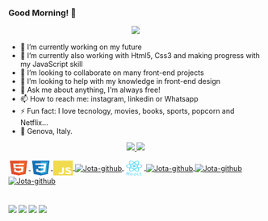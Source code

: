### Good Morning! 👋

<!-- markdownlint-disable MD033 MD041 -->
<!-- <p align="center">
  <h3 align="center">⌨️ Readme Typing SVG</h3>
</p> -->

<p align="center">
  <img src="https://readme-typing-svg.demolab.com/?lines=Hi+there!+How are you doing?;+I+am+Joao+Paulo+Dagostin!;Welcome+to+my+Profile!&font=Fira%20Code&center=true&width=380&height=50&duration=4000&pause=1000">
</p>



- 🔭 I’m currently working on my future
- 🌱 I’m currently also working with Html5, Css3 and making progress with my JavaScript skill
- 👯 I’m looking to collaborate on many front-end projects
- 🤔 I’m looking to help with my knowledge in front-end design
- 💬 Ask me about anything, I'm always free!
- 📫 How to reach me: instagram, linkedin or Whatsapp
- ⚡ Fun fact: I love tecnology, movies, books, sports, popcorn and Netflix...
- 📍 Genova, Italy.


<div align="center">
  <a href="https://github.com/jotadagostin">
  <img height="150em" src="https://github-readme-stats.vercel.app/api?username=jotadagostin&show_icons=true&theme=dark&include_all_commits=true&count_private=true"/>
  <img height="150em" src="https://github-readme-stats.vercel.app/api/top-langs/?username=jotadagostin&layout=compact&langs_count=7&theme=dark"/>
</div>

<div style="display: inline_block"><br>
    <img align="center" alt="Jota-HTML" height="30" width="40" src="https://raw.githubusercontent.com/devicons/devicon/master/icons/html5/html5-original.svg">
    <img align="center" alt="Jota-CSS" height="30" width="40" src="https://raw.githubusercontent.com/devicons/devicon/master/icons/css3/css3-original.svg">
    <img align="center" alt="Jota-Js" height="30" width="40" src="https://raw.githubusercontent.com/devicons/devicon/master/icons/javascript/javascript-plain.svg">
    <img align="center" alt="Jota-github" height="30" width="40" src="https://upload.wikimedia.org/wikipedia/commons/thumb/3/3f/Git_icon.svg/2048px-Git_icon.svg.png">
    <img align="center" alt="Jota-github" height="30" width="40" src="https://github.com/devicons/devicon/blob/master/icons/react/react-original-wordmark.svg">
    <img align="center" alt="Jota-github" height="30" width="40" src="https://icons.iconarchive.com/icons/papirus-team/papirus-apps/512/mysql-workbench-icon.png">
    <img align="center" alt="Jota-github" height="30" width="40" src="https://encrypted-tbn0.gstatic.com/images?q=tbn:ANd9GcTYjU44cq4ZTymcC_Na5VNoJYVHKLmDPesGWfEoEj2394uA2jmFxAjAWC_KlHy9S40I-n0&usqp=CAU">
    <img align="center" alt="Jota-github" height="30" width="40" src="https://vetores.org/wp-content/uploads/typescript.png">

  </div>

#
  
  <div> 
  
   <a href="https://www.instagram.com/jotadagostin/" target="_blank"><img src="https://img.shields.io/badge/-Instagram-%23E4405F?style=for-the-badge&logo=instagram&logoColor=white" target="_blank"></a>
  <a href = "dagostinjota@gmail.com"><img src="https://img.shields.io/badge/-Gmail-%23333?style=for-the-badge&logo=gmail&logoColor=white" target="_blank"></a>
  <a href="https://www.linkedin.com/in/jo%C3%A3o-paulo-dagostin-9b262b1b2/" target="_blank"><img src="https://img.shields.io/badge/-LinkedIn-%230077B5?style=for-the-badge&logo=linkedin&logoColor=white" target="_blank"></a>
  <a href="jota_dagostin#2881" target="_blank"><img src="https://img.shields.io/badge/Discord-7289DA?style=for-the-badge&logo=discord&logoColor=white" target="_blank"></a> 
 
   
  
 
</div>



